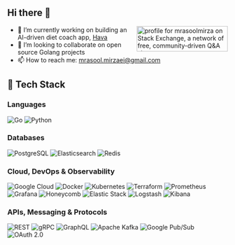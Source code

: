 ## Hi there 👋

<a href="https://stackexchange.com/users/5700916">
  <img align="right" src="https://stackexchange.com/users/flair/5700916.png?theme=dark"
       width="208" height="58"
       alt="profile for mrasoolmirza on Stack Exchange, a network of free, community-driven Q&amp;A sites"
       title="profile for mrasoolmirza on Stack Exchange, a network of free, community-driven Q&amp;A sites" />
</a>

<!--
**mrasoolmirzaei/mrasoolmirzaei** is a ✨ _special_ ✨ repository because its `README.md` (this file) appears on your GitHub profile.

Here are some ideas to get you started:

- 🔭 I’m currently working on ...
- 🌱 I’m currently learning ...
- 👯 I’m looking to collaborate on ...
- 🤔 I’m looking for help with ...
- 💬 Ask me about ...
- 📫 How to reach me: ...
- 😄 Pronouns: ...
- ⚡ Fun fact: ...
-->
- 🔭 I’m currently working on building an AI-driven diet coach app, [Hava](https://www.hava.co/)
- 👯 I’m looking to collaborate on open source Golang projects
- 📫 How to reach me: [mrasool.mirzaei@gmail.com](mailto:mrasool.mirzaei@gmail.com)

## 🧰 Tech Stack

### Languages
![Go](https://img.shields.io/badge/Go-00ADD8?logo=go&logoColor=white)
![Python](https://img.shields.io/badge/Python-3776AB?logo=python&logoColor=white)

### Databases
![PostgreSQL](https://img.shields.io/badge/PostgreSQL-4169E1?logo=postgresql&logoColor=white)
![Elasticsearch](https://img.shields.io/badge/Elasticsearch-005571?logo=elasticsearch&logoColor=white)
![Redis](https://img.shields.io/badge/Redis-DC382D?logo=redis&logoColor=white)

### Cloud, DevOps & Observability
![Google Cloud](https://img.shields.io/badge/Google%20Cloud-4285F4?logo=googlecloud&logoColor=white)
![Docker](https://img.shields.io/badge/Docker-2496ED?logo=docker&logoColor=white)
![Kubernetes](https://img.shields.io/badge/Kubernetes-326CE5?logo=kubernetes&logoColor=white)
![Terraform](https://img.shields.io/badge/Terraform-7B42BC?logo=terraform&logoColor=white)
![Prometheus](https://img.shields.io/badge/Prometheus-E6522C?logo=prometheus&logoColor=white)
![Grafana](https://img.shields.io/badge/Grafana-F46800?logo=grafana&logoColor=white)
![Honeycomb](https://img.shields.io/badge/Honeycomb-F6B74A?logo=honeycomb&logoColor=black)
![Elastic Stack](https://img.shields.io/badge/Elastic%20Stack-005571?logo=elastic&logoColor=white)
![Logstash](https://img.shields.io/badge/Logstash-005571?logo=logstash&logoColor=white)
![Kibana](https://img.shields.io/badge/Kibana-005571?logo=kibana&logoColor=white)

### APIs, Messaging & Protocols
![REST](https://img.shields.io/badge/REST-333333)
![gRPC](https://img.shields.io/badge/gRPC-000000?logo=grpc&logoColor=white)
![GraphQL](https://img.shields.io/badge/GraphQL-E10098?logo=graphql&logoColor=white)
![Apache Kafka](https://img.shields.io/badge/Apache%20Kafka-231F20?logo=apachekafka&logoColor=white)
![Google Pub/Sub](https://img.shields.io/badge/Google%20Pub%2FSub-4285F4?logo=googlecloud&logoColor=white)
![OAuth 2.0](https://img.shields.io/badge/OAuth%202.0-3C3C3C)
